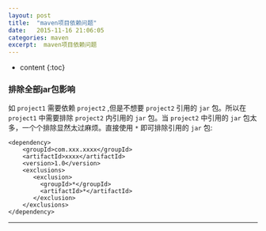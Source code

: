 ```yaml
---
layout: post
title:  "maven项目依赖问题"
date:   2015-11-16 21:06:05
categories: maven
excerpt:  maven项目依赖问题
---
```


* content
{:toc}

### 排除全部jar包影响

如 `project1` 需要依赖 `project2` ,但是不想要 `project2` 引用的 `jar` 包。所以在 `project1` 中需要排除 `project2` 内引用的 `jar` 包。当 `project2` 中引用的 `jar` 包太多，一个个排除显然太过麻烦。直接使用 `*` 即可排除引用的 `jar` 包:

	<dependency>
		<groupId>com.xxx.xxxx</groupId>
		<artifactId>xxxx</artifactId>
		<version>1.0</version>
		<exclusions>
		   <exclusion>
			 <groupId>*</groupId>
			 <artifactId>*</artifactId>
		   </exclusion>
		</exclusions>
	</dependency>
	
---